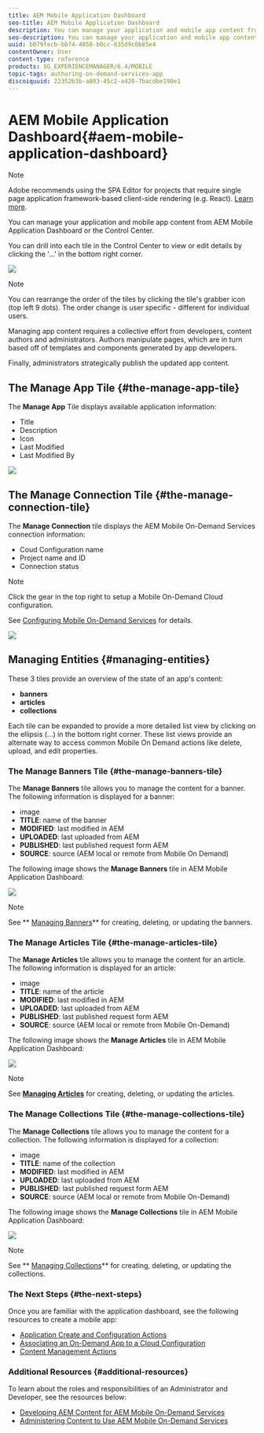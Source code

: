 ```yaml
---
title: AEM Mobile Application Dashboard
seo-title: AEM Mobile Application Dashboard
description: You can manage your application and mobile app content from AEM Mobile Application Dashboard or the Control Center. Follow this page to learn more.
seo-description: You can manage your application and mobile app content from AEM Mobile Application Dashboard or the Control Center. Follow this page to learn more.
uuid: b079fecb-bb74-4858-b0cc-835d9c0b85e4
contentOwner: User
content-type: reference
products: SG_EXPERIENCEMANAGER/6.4/MOBILE
topic-tags: authoring-on-demand-services-app
discoiquuid: 22352b3b-a803-45c2-a420-7bacdbe190e1
---
```


# AEM Mobile Application Dashboard{#aem-mobile-application-dashboard}

>[!NOTE]
>
>Adobe recommends using the SPA Editor for projects that require single page application framework-based client-side rendering (e.g. React). [Learn more](../../sites/developing/using/spa-overview.md).

You can manage your application and mobile app content from AEM Mobile Application Dashboard or the Control Center.

You can drill into each tile in the Control Center to view or edit details by clicking the '...' in the bottom right corner.

![](assets/chlimage_1-54.png)

>[!NOTE]
>
>You can rearrange the order of the tiles by clicking the tile's grabber icon (top left 9 dots). The order change is user specific - different for individual users.

Managing app content requires a collective effort from developers, content authors and administrators. Authors manipulate pages, which are in turn based off of templates and components generated by app developers.

Finally, administrators strategically publish the updated app content.

## The Manage App Tile {#the-manage-app-tile}

The **Manage App** Tile displays available application information:

* Title
* Description
* Icon
* Last Modified
* Last Modified By

![](assets/chlimage_1-55.png) 

## The Manage Connection Tile {#the-manage-connection-tile}

The **Manage Connection** tile displays the AEM Mobile On-Demand Services connection information:

* Coud Configuration name
* Project name and ID
* Connection status

>[!NOTE]
>
>Click the gear in the top right to setup a Mobile On-Demand Cloud configuration.
>
>See [Configuring Mobile On-Demand Services](../../mobile/using/mobile-on-demand-associating-an-on-demand-app-to-cloud-configuration.md) for details.

![](assets/chlimage_1-56.png) 

## Managing Entities {#managing-entities}

These 3 tiles provide an overview of the state of an app's content:

* **banners**
* **articles** 
* **collections**

Each tile can be expanded to provide a more detailed list view by clicking on the ellipsis (...) in the bottom right corner. These list views provide an alternate way to access common Mobile On Demand actions like delete, upload, and edit properties.

### The Manage Banners Tile {#the-manage-banners-tile}

The **Manage Banners** tile allows you to manage the content for a banner. The following information is displayed for a banner:

* image
* **TITLE**: name of the banner
* **MODIFIED**: last modified in AEM
* **UPLOADED**: last uploaded from AEM
* **PUBLISHED**: last published request form AEM
* **SOURCE**: source (AEM local or remote from Mobile On Demand)

The following image shows the **Manage Banners** tile in AEM Mobile Application Dashboard:

![](assets/chlimage_1-57.png)

>[!NOTE]
>
>See ** [Managing Banners](../../mobile/using/mobile-on-demand-managing-banners.md)** for creating, deleting, or updating the banners.

### The Manage Articles Tile {#the-manage-articles-tile}

The **Manage Articles** tile allows you to manage the content for an article. The following information is displayed for an article:

* image
* **TITLE**: name of the article
* **MODIFIED**: last modified in AEM
* **UPLOADED**: last uploaded from AEM
* **PUBLISHED**: last published request form AEM
* **SOURCE**: source (AEM local or remote from Mobile On-Demand)

The following image shows the **Manage Articles** tile in AEM Mobile Application Dashboard:

![](assets/chlimage_1-58.png)

>[!NOTE]
>
>See [**Managing Articles**](../../mobile/using/mobile-on-demand-managing-articles.md) for creating, deleting, or updating the articles.

### The Manage Collections Tile {#the-manage-collections-tile}

The **Manage Collections** tile allows you to manage the content for a collection. The following information is displayed for a collection:

* image
* **TITLE**: name of the collection
* **MODIFIED**: last modified in AEM
* **UPLOADED**: last uploaded from AEM
* **PUBLISHED**: last published request form AEM
* **SOURCE**: source (AEM local or remote from Mobile On-Demand)

The following image shows the **Manage Collections** tile in AEM Mobile Application Dashboard:

![](assets/chlimage_1-59.png)

>[!NOTE]
>
>See ** [Managing Collections](../../mobile/using/mobile-on-demand-managing-collections.md)** for creating, deleting, or updating the collections.

### The Next Steps {#the-next-steps}

Once you are familiar with the application dashboard, see the following resources to create a mobile app:

* [Application Create and Configuration Actions](../../mobile/using/mobile-apps-ondemand-application-create-configure-action.md)
* [Associating an On-Demand App to a Cloud Configuration](../../mobile/using/mobile-on-demand-associating-an-on-demand-app-to-cloud-configuration.md)
* [Content Management Actions](../../mobile/using/mobile-apps-ondemand-manage-content-ondemand.md)

### Additional Resources {#additional-resources}

To learn about the roles and responsibilities of an Administrator and Developer, see the resources below:

* [Developing AEM Content for AEM Mobile On-Demand Services](../../mobile/using/aem-mobile-on-demand.md)
* [Administering Content to Use AEM Mobile On-Demand Services](../../mobile/using/aem-mobile.md)

